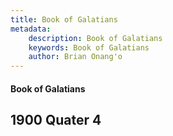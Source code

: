 ```yaml
---
title: Book of Galatians
metadata:
    description: Book of Galatians
    keywords: Book of Galatians
    author: Brian Onang'o
---
```


#### Book of Galatians

## 1900 Quater 4
